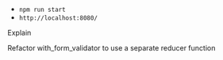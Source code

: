 * `npm run start`
* `http://localhost:8080/`

Explain

Refactor with_form_validator to use a separate reducer function